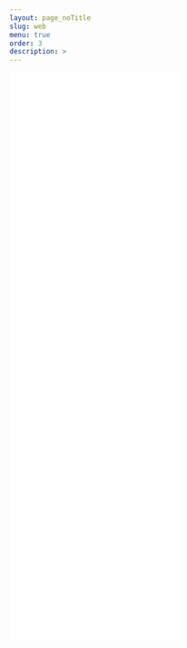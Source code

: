 ```yaml
---
layout: page_noTitle
slug: web
menu: true
order: 3
description: >
---
```


<iframe src="webInd.html"  height ="1000px"  frameborder="0"></iframe>

